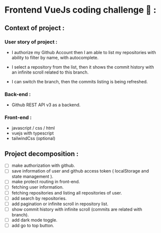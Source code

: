 # Frontend VueJs coding challenge 💪 :

## Context of project :

### User story of project :

- I authorize my Github Account then I am able to list my repositories with ability to filter by name, with autocomplete.

- I select a repository from the list, then it shows the commit history with an infinite scroll related to this branch.

- I can switch the branch, then the commits listing is being refreshed.

### Back-end :

- Github REST API v3 as a backend.

### Front-end :

- javascript / css / html
- vuejs with typescript
- tailwindCss (optional)

## Project decomposition :

- [ ] make authorization with github.
- [ ] save information of user and github access token ( localStorage and state management ).
- [ ] make protect routing in front-end.
- [ ] fetching user information.
- [ ] fetching repositories and listing all repositories of user.
- [ ] add search by repositories.
- [ ] add pagination or infinite scroll in repository list.
- [ ] show commit history with infinite scroll (commits are related with branch).
- [ ] add dark mode toggle.
- [ ] add go to top button.
